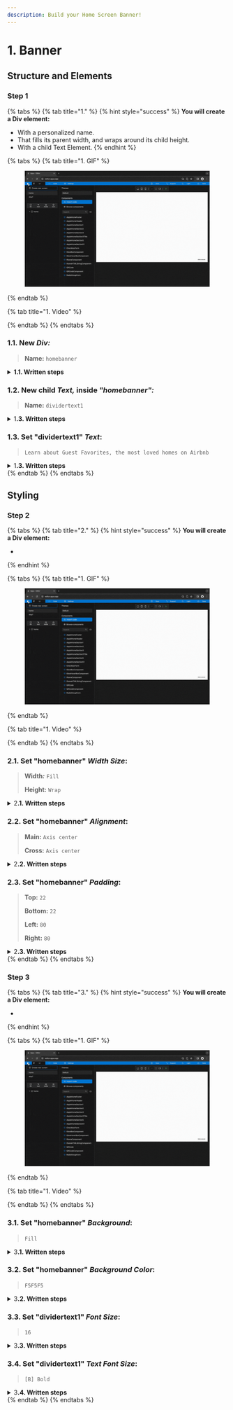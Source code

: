 ```yaml
---
description: Build your Home Screen Banner!
---
```


# 1. Banner

## Structure and Elements&#x20;

### Step 1

{% tabs %}
{% tab title="1." %}
{% hint style="success" %}
**You will create a Div element:**

* With a personalized name.
* That fills its parent width, and wraps around its child height.
* With a child Text Element.
{% endhint %}

{% tabs %}
{% tab title="1. GIF" %}
<figure><img src="../../../.gitbook/assets/Home_banner_1-min (1).gif" alt=""><figcaption></figcaption></figure>
{% endtab %}

{% tab title="1. Video" %}

{% endtab %}
{% endtabs %}



### **1.1.** New _Div:_

> **Name:** `homebanner`

<details>

<summary><strong>1.1. Written steps</strong></summary>

#### -Inside the _**Element Tree**_-

#### **A. \[Click]** **the **_**Div Icon**_**:**

* The _Icon_ will turn blue, and your pointer will change.

#### **B. Drag your pointer and click "Home":**

* The new element will appear as a child of the _Screen_.

<!---->

* The _Div_ will be created with the default name "Layer #"

#### -Inside the **Properties Panel**-

#### **C. \[Click] the current name of the **_**Div**_** and type the new one**:

* The new name should be lowercase, without any spaces or special characters.

<!---->

* The new name will be updated in the _Element Tree_ after you have \[click] away.

</details>



### **1.2.** New child _Text,_ inside _"_homebanner"_:_

> **Name:** `dividertext1`

<details>

<summary>1<strong>.3. Written steps</strong></summary>



</details>



### 1.3. Set "dividertext1" _Text_:

> `Learn about Guest Favorites, the most loved homes on Airbnb`

<details>

<summary>1<strong>.3. Written steps</strong></summary>



</details>
{% endtab %}
{% endtabs %}





## Styling

### Step 2

{% tabs %}
{% tab title="2." %}
{% hint style="success" %}
**You will create a Div element:**

*
{% endhint %}

{% tabs %}
{% tab title="1. GIF" %}
<figure><img src="../../../.gitbook/assets/Home_banner_1-min (1).gif" alt=""><figcaption></figcaption></figure>
{% endtab %}

{% tab title="1. Video" %}

{% endtab %}
{% endtabs %}



### 2.1. Set "homebanner" _Width Size_:

> **Width**_**:**_ `Fill`
>
> **Height:** `Wrap`

<details>

<summary>2<strong>.1. Written steps</strong></summary>



</details>



### 2.2. Set "homebanner" _Alignment_:

> **Main:** `Axis center`
>
> **Cross:** `Axis center`

<details>

<summary>2<strong>.2. Written steps</strong></summary>



</details>



### 2.3. Set "homebanner" _Padding_:

> **Top:** `22`
>
> **Bottom:** `22`
>
> **Left:** `80`
>
> **Right:** `80`

<details>

<summary>2<strong>.3. Written steps</strong></summary>



</details>
{% endtab %}
{% endtabs %}





### Step 3

{% tabs %}
{% tab title="3." %}
{% hint style="success" %}
**You will create a Div element:**

*
{% endhint %}

{% tabs %}
{% tab title="1. GIF" %}
<figure><img src="../../../.gitbook/assets/Home_banner_1-min (1).gif" alt=""><figcaption></figcaption></figure>
{% endtab %}

{% tab title="1. Video" %}

{% endtab %}
{% endtabs %}



### 3.1. Set "homebanner" _Background_:

> `Fill`

<details>

<summary>3<strong>.1. Written steps</strong></summary>



</details>



### 3.2. Set "homebanner" _Background Color_:

> `F5F5F5`

<details>

<summary>3<strong>.2. Written steps</strong></summary>



</details>



### 3.3. Set "dividertext1" _Font Size_:

> `16`

<details>

<summary>3<strong>.3. Written steps</strong></summary>



</details>



### 3.4. Set "dividertext1" _Text Font Size_:

> `[B] Bold`

<details>

<summary>3<strong>.4. Written steps</strong></summary>



</details>
{% endtab %}
{% endtabs %}
